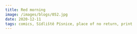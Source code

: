 ```yaml
---
title: Red morning
image: /images/blogs/052.jpg
date: 2020-12-11
tags: comics, Sídliště Písnice, place of no return, print
---
```

